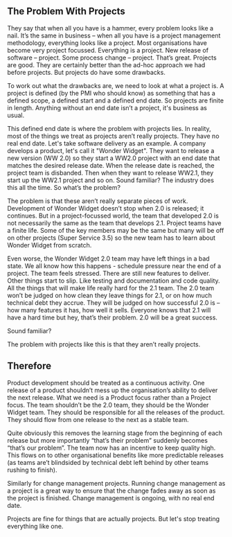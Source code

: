 
## The Problem With Projects

They say that when all you have is a hammer, every problem looks like a nail.
It’s the same in business – when all you have is a project management
methodology, everything looks like a project. Most organisations have become
very project focussed. Everything is a project. New release of software –
project. Some process change – project. That’s great. Projects are good. They
are certainly better than the ad-hoc approach we had before projects. But
projects do have some drawbacks.

To work out what the drawbacks are, we need to look at what a project is. A
project is defined (by the PMI who should know) as something that has a
defined scope, a defined start and a defined end date.  So projects are finite
in length. Anything without an end date isn’t a project, it's business as
usual.

This defined end date is where the problem with projects lies. In reality,
most of the things we treat as projects aren’t really projects. They have no
real end date. Let's take software delivery as an example. A company develops
a product, let's call it "Wonder Widget". They want to release a new version
(WW 2.0) so they start a WW2.0 project with an end date that matches the
desired release date. When the release date is reached, the project team is
disbanded. Then when they want to release WW2.1, they start up the WW2.1
project and so on. Sound familiar? The industry does this all the time. So
what’s the problem?

The problem is that these aren’t really separate pieces of work. Development
of Wonder Widget doesn’t stop when 2.0 is released; it continues. But in a
project-focussed world, the team that developed 2.0 is not necessarily the
same as the team that develops 2.1. Project teams have a finite life. Some of
the key members may be the same but many will be off on other projects (Super
Service 3.5) so the new team has to learn about Wonder Widget from scratch.

Even worse, the Wonder Widget 2.0 team may have left things in a bad state. We
all know how this happens - schedule pressure near the end of a project. The
team feels stressed. There are still new features to deliver. Other things
start to slip. Like testing and documentation and code quality. All the things
that will make life really hard for the 2.1 team.  The 2.0 team won’t be
judged on how clean they leave things for 2.1, or on how much technical debt
they accrue. They will be judged on how successful 2.0 is – how many features
it has, how well it sells. Everyone knows that 2.1 will have a hard time but
hey, that’s their problem. 2.0 will be a great success.

Sound familiar? 

The problem with projects like this is that they aren’t really projects.

## Therefore

Product development should be treated as a continuous activity. One release of
a product shouldn’t mess up the organisation’s ability to deliver the next
release. What we need is a Product focus rather than a Project focus. The team
shouldn’t be  the 2.0 team, they should be the Wonder Widget team. They should
be responsible for all the releases of the product. They should flow from one
release to the next as a stable team.

Quite obviously this removes the learning stage from the beginning of each
release but more importantly “that’s their problem” suddenly becomes “that’s
our problem”. The team now has an incentive to keep quality high. This flows
on to other organisational benefits like more predictable releases (as teams
are’t blindsided by technical debt left behind by other teams rushing to
finish).

Similarly for change management projects. Running change management as a
project is a great way to ensure that the change fades away as soon as the
project is finished. Change management is ongoing, with no real end date.

Projects are fine for things that are actually projects. But let's stop
treating everything like one.

